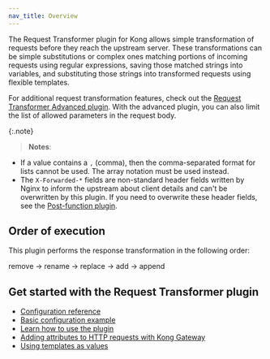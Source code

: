```yaml
---
nav_title: Overview
---
```


The Request Transformer plugin for Kong allows simple transformation of requests
before they reach the upstream server. These transformations can be simple substitutions
or complex ones matching portions of incoming requests using regular expressions, saving
those matched strings into variables, and substituting those strings into transformed requests using flexible templates.

For additional request transformation features, check out the
[Request Transformer Advanced plugin](/hub/kong-inc/request-transformer-advanced/).
With the advanced plugin, you can also limit the list of allowed parameters in the request body.

{:.note}
> **Notes**:
* If a value contains a `,` (comma), then the comma-separated format for lists cannot be used. The array
notation must be used instead.
* The `X-Forwarded-*` fields are non-standard header fields written by Nginx to inform the upstream about
client details and can't be overwritten by this plugin. If you need to overwrite these header fields, see the
[Post-function plugin](/hub/kong-inc/post-function/how-to/).


## Order of execution

This plugin performs the response transformation in the following order:

remove → rename → replace → add → append

## Get started with the Request Transformer plugin

* [Configuration reference](/hub/kong-inc/request-transformer/configuration/)
* [Basic configuration example](/hub/kong-inc/request-transformer/how-to/basic-example/)
* [Learn how to use the plugin](/hub/kong-inc/request-transformer/how-to/)
* [Adding attributes to HTTP requests with Kong Gateway](/hub/kong-inc/request-transformer/how-to/add-body-value/)
* [Using templates as values](/hub/kong-inc/request-transformer/how-to/templates/)
